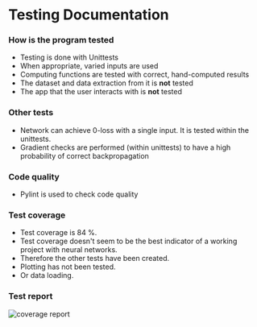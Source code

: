 # Testing Documentation

### How is the program tested
- Testing is done with Unittests
- When appropriate, varied inputs are used
- Computing functions are tested with correct, hand-computed results
- The dataset and data extraction from it is __not__ tested
- The app that the user interacts with is __not__ tested

### Other tests
- Network can achieve 0-loss with a single input. It is tested within the unittests.
- Gradient checks are performed (within unittests) to have a high probability of correct backpropagation

### Code quality
- Pylint is used to check code quality

### Test coverage
- Test coverage is 84 %.
- Test coverage doesn't seem to be the best indicator of a working project with neural networks.
- Therefore the other tests have been created.
- Plotting has not been tested.
- Or data loading.

### Test report
![coverage report](https://github.com/jooniku/digit_recognition_project/blob/main/Documentation/images/cvrg_report_cnn.png)
